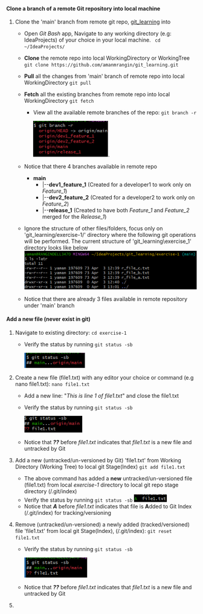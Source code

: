 #### Clone a branch of a remote Git repository into local machine
1. Clone the 'main' branch from remote git repo, [git_learning](https://github.com/amanmrangin/git_learning/) into
   - Open *Git Bash* app, Navigate to any working directory (e.g: IdeaProjects) of your choice in your local machine.
     ` cd ~/IdeaProjects/`
   - **Clone** the remote repo into local WorkingDirectory or WorkingTree
     `git clone https://github.com/amanmrangin/git_learning.git`
   -  **Pull** all the changes from 'main' branch of remote repo into local WorkingDirectory
      `git pull`
   - **Fetch** all the existing branches from remote repo into local WorkingDirectory
     `git fetch`
     -  View all the available remote branches of the repo: `git branch -r`
     
          ![img_9.png](img_9.png). 
   - Notice that there 4 branches available in remote repo
      
     - **main**
       -    |--**dev1_feature_1** (Created for a developer1 to work only on _Feature_1_)
       -    |--**dev2_feature_2** (Created for a developer2 to work only on _Feature_2_)
       -    |--**release_1** (Created to have both _Feature_1_ and _Feature_2_ merged for the _Release_1_)
   
   -  Ignore the structure of other files/folders, focus only on 'git_learning/exercise-1/' directory where the following git operations will be performed.  The current structure of 'git_learning\exercise_1' directory looks like below ![img_8.png](img_8.png)
   - Notice that there are already 3 files available in remote repository under 'main' branch

#### Add a new file (never exist in git)
1. Navigate to existing directory: `cd exercise-1`
   -  Verify the status by running `git status -sb` 
   
      ![img_5.png](img_5.png)

2. Create a new file (file1.txt) with any editor your choice or command (e.g nano file1.txt):
   `nano file1.txt`
   - Add a new line: "_This is line 1 of file1.txt_" and close the file1.txt
   - Verify the status by running `git status -sb` 
  
     ![img_6.png](img_6.png)
   - Notice that **_??_** before _file1.txt_ indicates that _file1.txt_ is a new file and untracked by Git

3. Add a new (untracked/un-versioned by Git) 'file1.txt' from Working Directory (Working Tree) to local git Stage(Index)
   `git add file1.txt`

   - The above command has added a **new** untracked/un-versioned file (file1.txt) from local _exercise-1_ directory to local git repo stage directory (<project-root-dir>/.git/index)
   - Verify the status by running `git status -sb` 
      ![img_4.png](img_4.png)
   - Notice that **_A_** before _file1.txt_ indicates that file is **A**dded to Git Index (<project-root-dir>/.git/index) for tracking/versioning

4. Remove (untracked/un-versioned) a newly added (tracked/versioned) file 'file1.txt' from local git Stage(Index), (<project-root-dir>/.git/index):
   `git reset file1.txt`
   - Verify the status by running `git status -sb` 
   
     ![img_7.png](img_7.png)
   - Notice that **_??_** before _file1.txt_ indicates that _file1.txt_ is a new file and untracked by Git

5. 
    